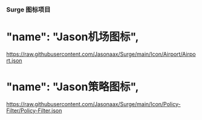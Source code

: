 ### Surge 图标项目

# "name": "Jason机场图标",
https://raw.githubusercontent.com/Jasonaax/Surge/main/Icon/Airport/Airport.json

# "name": "Jason策略图标",
https://raw.githubusercontent.com/Jasonaax/Surge/main/Icon/Policy-Filter/Policy-Filter.json